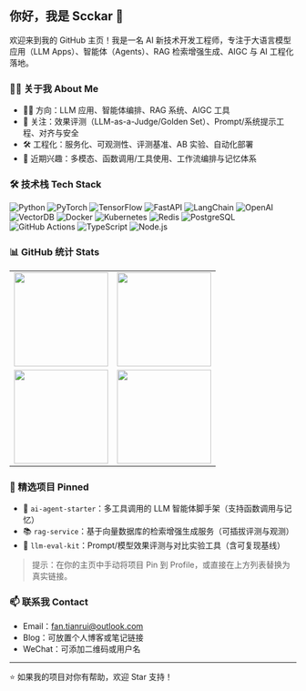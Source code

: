 ## 你好，我是 Scckar 👋

欢迎来到我的 GitHub 主页！我是一名 AI 新技术开发工程师，专注于大语言模型应用（LLM Apps）、智能体（Agents）、RAG 检索增强生成、AIGC 与 AI 工程化落地。

### 🙋‍♂️ 关于我 About Me
- 🧑‍💻 方向：LLM 应用、智能体编排、RAG 系统、AIGC 工具
- 🧠 关注：效果评测（LLM-as-a-Judge/Golden Set）、Prompt/系统提示工程、对齐与安全
- 🛠 工程化：服务化、可观测性、评测基准、AB 实验、自动化部署
- 🔬 近期兴趣：多模态、函数调用/工具使用、工作流编排与记忆体系

### 🛠 技术栈 Tech Stack
![Python](https://img.shields.io/badge/Python-3.10%2B-3776AB?logo=python&logoColor=fff)
![PyTorch](https://img.shields.io/badge/PyTorch-2.x-EE4C2C?logo=pytorch&logoColor=fff)
![TensorFlow](https://img.shields.io/badge/TensorFlow-2.x-FF6F00?logo=tensorflow&logoColor=fff)
![FastAPI](https://img.shields.io/badge/FastAPI-Backend-009688?logo=fastapi&logoColor=fff)
![LangChain](https://img.shields.io/badge/LangChain-Agents%2FRAG-1C3C3C)
![OpenAI](https://img.shields.io/badge/OpenAI-API-412991?logo=openai&logoColor=fff)
![VectorDB](https://img.shields.io/badge/VectorDB-Milvus%2FPGVector%2FChroma-4B8BBE)
![Docker](https://img.shields.io/badge/Docker-Container-2496ED?logo=docker&logoColor=fff)
![Kubernetes](https://img.shields.io/badge/Kubernetes-Orchestration-326CE5?logo=kubernetes&logoColor=fff)
![Redis](https://img.shields.io/badge/Redis-Cache-DC382D?logo=redis&logoColor=fff)
![PostgreSQL](https://img.shields.io/badge/PostgreSQL-DB-4169E1?logo=postgresql&logoColor=fff)
![GitHub Actions](https://img.shields.io/badge/GitHub%20Actions-CI%2FCD-2088FF?logo=githubactions&logoColor=fff)
![TypeScript](https://img.shields.io/badge/TypeScript-4%2B-3178C6?logo=typescript&logoColor=fff)
![Node.js](https://img.shields.io/badge/Node.js-18%2B-339933?logo=node.js&logoColor=fff)

### 📊 GitHub 统计 Stats
<div align="center">

<table>
  <tr>
    <td><img height="165" src="https://github-readme-stats.vercel.app/api?username=Scckar99&show_icons=true&theme=dark&hide_border=true" /></td>
    <td><img height="165" src="https://github-readme-stats.vercel.app/api/top-langs/?username=Scckar99&layout=compact&theme=dark&hide_border=true" /></td>
  </tr>
  <tr>
    <td><img height="165" src="https://streak-stats.demolab.com/?user=Scckar99&theme=dark&hide_border=true" /></td>
    <td><img height="165" src="https://github-profile-trophy.vercel.app/?username=Scckar99&theme=dark&no-frame=true&column=4" /></td>
  </tr>
</table>

</div>

### 🚀 精选项目 Pinned
- 🤖 `ai-agent-starter`：多工具调用的 LLM 智能体脚手架（支持函数调用与记忆）
- 📚 `rag-service`：基于向量数据库的检索增强生成服务（可插拔评测与观测）
- 🧪 `llm-eval-kit`：Prompt/模型效果评测与对比实验工具（含可复现基线）

> 提示：在你的主页中手动将项目 Pin 到 Profile，或直接在上方列表替换为真实链接。

### 📫 联系我 Contact
- Email：fan.tianrui@outlook.com
- Blog：可放置个人博客或笔记链接
- WeChat：可添加二维码或用户名

---
⭐️ 如果我的项目对你有帮助，欢迎 Star 支持！
